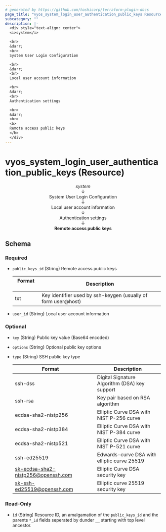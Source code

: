 ```yaml
---
# generated by https://github.com/hashicorp/terraform-plugin-docs
page_title: "vyos_system_login_user_authentication_public_keys Resource - vyos"
subcategory: ""
description: |-
  <div style="text-align: center">
  <i>system</i>

  <br>
  &darr;
  <br>
  System User Login Configuration

  <br>
  &darr;
  <br>
  Local user account information

  <br>
  &darr;
  <br>
  Authentication settings

  <br>
  &darr;
  <br>
  <b>
  Remote access public keys
  </b>
  </div>
---
```


# vyos_system_login_user_authentication_public_keys (Resource)

<div style="text-align: center">
<i>system</i>

<br>
&darr;
<br>
System User Login Configuration

<br>
&darr;
<br>
Local user account information

<br>
&darr;
<br>
Authentication settings

<br>
&darr;
<br>
<b>
Remote access public keys
</b>
</div>



<!-- schema generated by tfplugindocs -->
## Schema

### Required

- `public_keys_id` (String) Remote access public keys

    |  Format &emsp; | Description  |
    |----------|---------------|
    |  txt  &emsp; |  Key identifier used by ssh-keygen (usually of form user@host)  |
- `user_id` (String) Local user account information

### Optional

- `key` (String) Public key value (Base64 encoded)
- `options` (String) Optional public key options
- `type` (String) SSH public key type

    |  Format &emsp; | Description  |
    |----------|---------------|
    |  ssh-dss  &emsp; |  Digital Signature Algorithm (DSA) key support  |
    |  ssh-rsa  &emsp; |  Key pair based on RSA algorithm  |
    |  ecdsa-sha2-nistp256  &emsp; |  Elliptic Curve DSA with NIST P-256 curve  |
    |  ecdsa-sha2-nistp384  &emsp; |  Elliptic Curve DSA with NIST P-384 curve  |
    |  ecdsa-sha2-nistp521  &emsp; |  Elliptic Curve DSA with NIST P-521 curve  |
    |  ssh-ed25519  &emsp; |  Edwards-curve DSA with elliptic curve 25519  |
    |  sk-ecdsa-sha2-nistp256@openssh.com  &emsp; |  Elliptic Curve DSA security key  |
    |  sk-ssh-ed25519@openssh.com  &emsp; |  Elliptic curve 25519 security key  |

### Read-Only

- `id` (String) Resource ID, an amalgamation of the `public_keys_id` and the parents `*_id` fields seperated by dunder `__` starting with top level ancestor.
